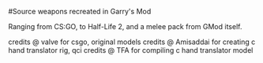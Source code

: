 #Source weapons recreated in Garry's Mod

Ranging from CS:GO, to Half-Life 2, and a melee pack from GMod itself.

credits @ valve for csgo, original models
credits @ Amisaddai for creating c hand translator rig, qci
credits @ TFA for compiling c hand translator model
